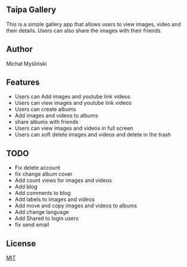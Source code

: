 ## Taipa Gallery

This is a simple gallery app that allows users to view images, video and their details. Users can also share the images with their friends.


## Author
Michał Myśliński


## Features
- Users can Add images and youtube link videos
- Users can view images and youtube link videos
- Users can create albums
- Add images and videos to albums
- share albums with friends
- Users can view images and videos in full screen
- Users can soft delete images and videos and delete in the trash


## TODO
- Fix delete account
- fix change album cover
- Add count views for images and videos
- Add blog
- Add comments to blog
- Add labels to images and videos
- Add move and copy images and videos to albums
- Add change language
- Add Shared to login users
- fix send email

## License
[MIT](https://choosealicense.com/licenses/mit/)
